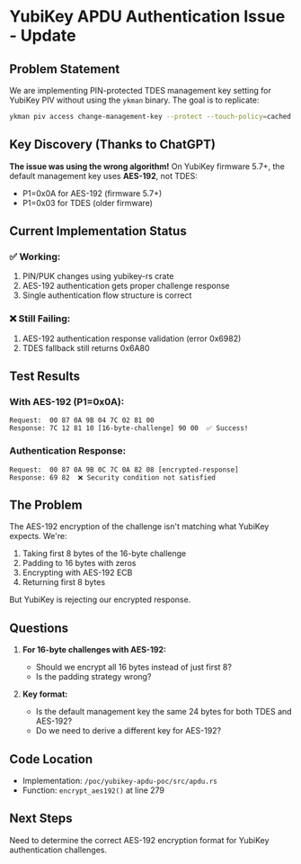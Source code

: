 # YubiKey APDU Authentication Issue - Update

## Problem Statement

We are implementing PIN-protected TDES management key setting for YubiKey PIV without using the `ykman` binary. The goal is to replicate:
```bash
ykman piv access change-management-key --protect --touch-policy=cached
```

## Key Discovery (Thanks to ChatGPT)

**The issue was using the wrong algorithm!** On YubiKey firmware 5.7+, the default management key uses **AES-192**, not TDES:
- P1=0x0A for AES-192 (firmware 5.7+)
- P1=0x03 for TDES (older firmware)

## Current Implementation Status

### ✅ Working:
1. PIN/PUK changes using yubikey-rs crate
2. AES-192 authentication gets proper challenge response
3. Single authentication flow structure is correct

### ❌ Still Failing:
1. AES-192 authentication response validation (error 0x6982)
2. TDES fallback still returns 0x6A80

## Test Results

### With AES-192 (P1=0x0A):
```
Request:  00 87 0A 9B 04 7C 02 81 00
Response: 7C 12 81 10 [16-byte-challenge] 90 00  ✅ Success!
```

### Authentication Response:
```
Request:  00 87 0A 9B 0C 7C 0A 82 08 [encrypted-response]
Response: 69 82  ❌ Security condition not satisfied
```

## The Problem

The AES-192 encryption of the challenge isn't matching what YubiKey expects. We're:
1. Taking first 8 bytes of the 16-byte challenge
2. Padding to 16 bytes with zeros
3. Encrypting with AES-192 ECB
4. Returning first 8 bytes

But YubiKey is rejecting our encrypted response.

## Questions

1. **For 16-byte challenges with AES-192:**
   - Should we encrypt all 16 bytes instead of just first 8?
   - Is the padding strategy wrong?

2. **Key format:**
   - Is the default management key the same 24 bytes for both TDES and AES-192?
   - Do we need to derive a different key for AES-192?

## Code Location

- Implementation: `/poc/yubikey-apdu-poc/src/apdu.rs`
- Function: `encrypt_aes192()` at line 279

## Next Steps

Need to determine the correct AES-192 encryption format for YubiKey authentication challenges.